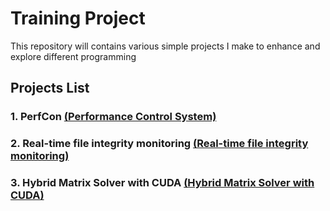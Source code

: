 # Training Project

This repository will contains various simple projects I make to enhance and explore different programming

## Projects List
### 1. PerfCon [(Performance Control System)](https://github.com/shuzretsu/Training-project/tree/main/Perfcon)

### 2. Real-time file integrity monitoring [(Real-time file integrity monitoring)](https://github.com/shuzretsu/Training-project/tree/main/file_monitor_tool)
  
### 3. Hybrid Matrix Solver with CUDA [(Hybrid Matrix Solver with CUDA)](https://github.com/shuzretsu/Training-project/tree/main/hybrid_matrix_solver)
